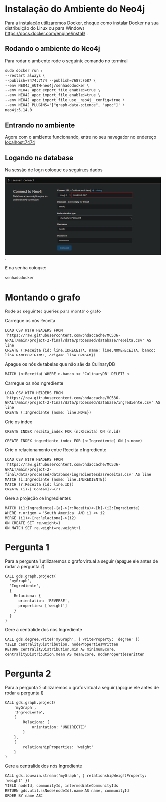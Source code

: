 # Instalação do Ambiente do Neo4j

Para a instalação utilizaremos Docker, cheque como instalar Docker na sua distribuição do Linux ou para Windows https://docs.docker.com/engine/install/ .

## Rodando o ambiente do Neo4j

Para rodar o ambiente rode o seguinte comando no terminal

```
sudo docker run \
--restart always \
--publish=7474:7474 --publish=7687:7687 \
--env NEO4J_AUTH=neo4j/senhadodocker \
--env NEO4J_apoc_export_file_enabled=true \
--env NEO4J_apoc_import_file_enabled=true \
--env NEO4J_apoc_import_file_use__neo4j__config=true \
--env NEO4J_PLUGINS='["graph-data-science", "apoc"]' \
neo4j:5.14.0
```

## Entrando no ambiente

Agora com o ambiente funcionando, entre no seu navegador no endereço [localhost:7474](http://localhost:7474)

## Logando na database

Na sessão de login coloque os seguintes dados

![Dados de login](../assets/login.png "Dados de login").

E na senha coloque:

```senhadodocker```

# Montando o grafo

Rode as seguintes queries para montar o grafo

Carregue os nós Receita
```cypher
LOAD CSV WITH HEADERS FROM 'https://raw.githubusercontent.com/phdaccache/MC536-GPALT/main/project-2-final/data/processed/database/receita.csv' AS line
CREATE (:Receita {id: line.IDRECEITA, name: line.NOMERECEITA, banco: line.BANCOORIGINAL, origem: line.ORIGEM})
```
Apague os nós de tabelas que não são da CulinaryDB
```cypher
MATCH (n:Receita) WHERE n.banco <> 'CulinaryDB' DELETE n
```

Carregue os nós Ingrediente
```cypher
LOAD CSV WITH HEADERS FROM 'https://raw.githubusercontent.com/phdaccache/MC536-GPALT/main/project-2-final/data/processed/database/ingrediente.csv' AS line
CREATE (:Ingrediente {nome: line.NOME})
```
Crie os index
```cypher
CREATE INDEX receita_index FOR (n:Receita) ON (n.id)
```
```cypher
CREATE INDEX ingrediente_index FOR (n:Ingrediente) ON (n.nome)
```

Crie o relacionamento entre Receita e Ingrediente
```cypher
LOAD CSV WITH HEADERS FROM 'https://raw.githubusercontent.com/phdaccache/MC536-GPALT/main/project-2-final/data/processed/database/ingredientesdasreceitas.csv' AS line
MATCH (i:Ingrediente {nome: line.INGREDIENTE})
MATCH (r:Receita {id: line.ID})
CREATE (i)-[:Contem]->(r)
```

Gere a projeção de Ingredientes
```cypher
MATCH (i1:Ingrediente)-[a]->(r:Receita)<-[b]-(i2:Ingrediente)
WHERE r.origem = 'South America' AND i1 <> i2
MERGE (i1)<-[re:Relaciona]->(i2)
ON CREATE SET re.weight=1
ON MATCH SET re.weight=re.weight+1
```


# Pergunta 1
Para a pergunta 1 utilizaremos o grafo virtual a seguir (apague ele antes de rodar a pergunta 2)


```cypher
CALL gds.graph.project(
  'myGraph',
  'Ingrediente',
  {
    Relaciona: {
      orientation: 'REVERSE',
      properties: ['weight']
    }
  }
)
```

Gere a centralide dos nós Ingrediente
```cypher
CALL gds.degree.write('myGraph', { writeProperty: 'degree' })
YIELD centralityDistribution, nodePropertiesWritten
RETURN centralityDistribution.min AS minimumScore, centralityDistribution.mean AS meanScore, nodePropertiesWritten
```

# Pergunta 2
Para a pergunta 2 utilizaremos o grafo virtual a seguir (apague ele antes de rodar a pergunta 1)


```cypher
CALL gds.graph.project(
    'myGraph',
    'Ingrediente',
    {
        Relaciona: {
            orientation: 'UNDIRECTED'
        }
    },
    {
        relationshipProperties: 'weight'
    }
)
```

Gere a centralide dos nós Ingrediente
```cypher
CALL gds.louvain.stream('myGraph', { relationshipWeightProperty: 'weight' })
YIELD nodeId, communityId, intermediateCommunityIds
RETURN gds.util.asNode(nodeId).name AS name, communityId
ORDER BY name ASC
```
